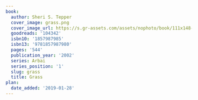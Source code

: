 ```yaml
---
book:
  author: Sheri S. Tepper
  cover_image: grass.png
  cover_image_url: https://s.gr-assets.com/assets/nophoto/book/111x148-bcc042a9c91a29c1d680899eff700a03.png
  goodreads: '104342'
  isbn10: '1857987985'
  isbn13: '9781857987980'
  pages: '544'
  publication_year: '2002'
  series: Arbai
  series_position: '1'
  slug: grass
  title: Grass
plan:
  date_added: '2019-01-28'
---
```

